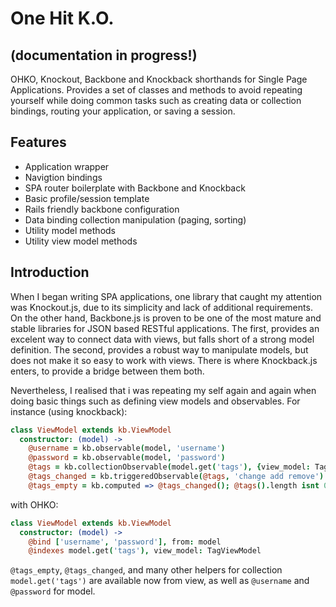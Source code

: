 # One Hit K.O.
## (documentation in progress!)

OHKO, Knockout, Backbone and Knockback shorthands for Single Page Applications. Provides a set of classes and methods to avoid repeating yourself while doing common tasks such as creating data or collection bindings, routing your application, or saving a session.

## Features

* Application wrapper
* Navigtion bindings
* SPA router boilerplate with Backbone and Knockback
* Basic profile/session template
* Rails friendly backbone configuration
* Data binding collection manipulation (paging, sorting)
* Utility model methods
* Utility view model methods

## Introduction

When I began writing SPA applications, one library that caught my attention was Knockout.js, due to its simplicity and lack of additional requirements.
On the other hand, Backbone.js is proven to be one of the most mature and stable libraries for JSON based RESTful applications. The first, provides an excelent way to connect data with views, but falls short of a strong model definition. The second, provides a robust way to manipulate models, but does not make it so easy to work with views. There is where Knockback.js enters, to provide a bridge between them both.

Nevertheless, I realised that i was repeating my self again and again when doing basic things such as defining view models and observables. For instance (using knockback):

```coffeescript
class ViewModel extends kb.ViewModel
  constructor: (model) ->
    @username = kb.observable(model, 'username')
    @password = kb.observable(model, 'password')
    @tags = kb.collectionObservable(model.get('tags'), {view_model: TagViewModel})
    @tags_changed = kb.triggeredObservable(@tags, 'change add remove')
    @tags_empty = kb.computed => @tags_changed(); @tags().length isnt 0
```

with OHKO:

```coffeescript
class ViewModel extends kb.ViewModel
  constructor: (model) ->
    @bind ['username', 'password'], from: model
    @indexes model.get('tags'), view_model: TagViewModel
```

```@tags_empty```, ```@tags_changed```, and many other helpers for collection ```model.get('tags')``` are available now from view, as well as ```@username``` and ```@password``` for model.
